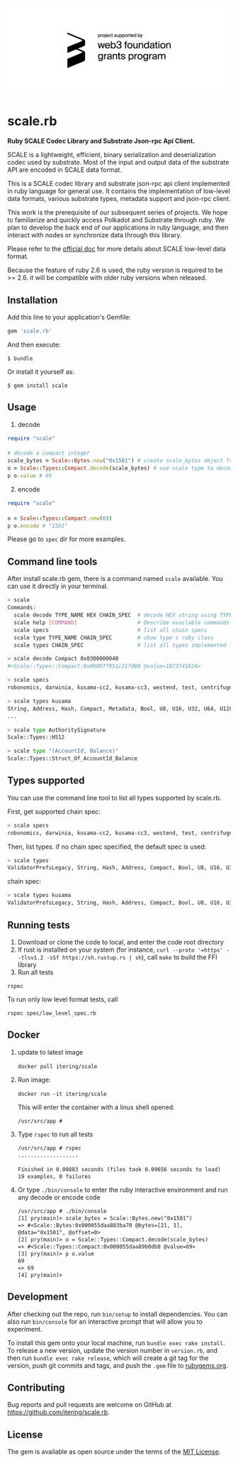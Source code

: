 ![grants_badge](./grants_badge.png)

# scale.rb

**Ruby SCALE Codec Library and Substrate Json-rpc Api Client.**

SCALE is a lightweight, efficient, binary serialization and deserialization codec used by substrate. Most of the input and output data of the substrate API are encoded in SCALE data format. 

This is a SCALE codec library and substrate json-rpc api client implemented in ruby language for general use. It contains the implementation of low-level data formats, various substrate types, metadata support and json-rpc client.

This work is the prerequisite of our subsequent series of projects. We hope to familiarize and quickly access Polkadot and Substrate through ruby. We plan to develop the back end of our applications in ruby language, and then interact with nodes or synchronize data through this library.

Please refer to the [official doc](https://substrate.dev/docs/en/overview/low-level-data-format) for more details about SCALE low-level data format.

Because the feature of ruby 2.6 is used, the ruby version is required to be >= 2.6. it will be compatible with older ruby versions when released.

## Installation

Add this line to your application's Gemfile:

```ruby
gem 'scale.rb'
```

And then execute:

    $ bundle

Or install it yourself as:

    $ gem install scale

## Usage

1. decode

```ruby
require "scale"

# decode a compact integer
scale_bytes = Scale::Bytes.new("0x1501") # create scale_bytes object from scale encoded hex string
o = Scale::Types::Compact.decode(scale_bytes) # use scale type to decode scale_bytes object
p o.value # 69
```

2. encode

```ruby
require "scale"

o = Scale::Types::Compact.new(69)
p o.encode # "1501"
```
Please go to `spec` dir for more examples.

## Command line tools

After install scale.rb gem, there is a command named `scale` available. You can use it directly in your terminal.

```bash
> scale
Commands:
  scale decode TYPE_NAME HEX CHAIN_SPEC  # decode HEX string using TYPE_NAME
  scale help [COMMAND]                   # Describe available commands or one specific command
  scale specs                            # list all chain specs
  scale type TYPE_NAME CHAIN_SPEC        # show type's ruby class
  scale types CHAIN_SPEC                 # list all types implemented for chain
```

```bash
> scale decode Compact 0x0300000040
#<Scale::Types::Compact:0x00007f951c21fd00 @value=1073741824>
```

```bash
> scale specs
robonomics, darwinia, kusama-cc2, kusama-cc3, westend, test, centrifuge, kulupu, edgeware, plasm, joystream, default, acala, kusama
```

```bash
> scale types kusama
String, Address, Hash, Compact, Metadata, Bool, U8, U16, U32, U64, U128, MetadataModule, 
...
```

```bash
> scale type AuthoritySignature
Scale::Types::H512
```

```bash
> scale type "(AccountId, Balance)"
Scale::Types::Struct_Of_AccountId_Balance
```

## Types supported

You can use the command line tool to list all types supported by scale.rb.

First, get supported chain spec:

```bash
> scale specs
robonomics, darwinia, kusama-cc2, kusama-cc3, westend, test, centrifuge, kulupu, edgeware, plasm, joystream, default, acala, kusama
```

Then, list types. if no chain spec specified, the default spec is used:

```bash
> scale types
ValidatorPrefsLegacy, String, Hash, Address, Compact, Bool, U8, U16, U32, U64, U128, Metadata, Hex, H160, H256, H512, MetadataModule, AccountId, Balance, BalanceOf, BlockNumber, AccountIndex, Era, EraIndex, Moment, CompactMoment, ProposalPreimage, MetadataModuleCall, MetadataModuleCallArgument, MetadataModuleEvent, MetadataModuleStorage, RewardDestination, WithdrawReasons, MetadataV3, ReferendumIndex, PropIndex, Vote, SessionKey, SessionIndex, ParaId, KeyValue, NewAccountOutcome, StakingLedger, MetadataV7ModuleStorageEntry, MetadataV7Module, UnlockChunk, MetadataV7, Exposure, MetadataV7ModuleConstants, IndividualExposure, MetadataV8, Bytes, BabeAuthorityWeight, Points, EraPoints, VoteThreshold, Null, InherentOfflineReport, LockPeriods, VoteIndex, ProposalIndex, Permill, Perbill, ApprovalFlag, SetIndex, AuthorityId, ValidatorId, AuthorityWeight, StoredPendingChange, MetadataV10, ReportIdOf, StorageHasher, VoterInfo, MetadataV9, MetadataV7ModuleStorage, Gas, CodeHash, PrefabWasmModule, OpaqueNetworkState, OpaquePeerId, OpaqueMultiaddr, SessionKeysSubstrate, LegacyKeys, EdgewareKeys, QueuedKeys, LegacyQueuedKeys, EdgewareQueuedKeys, VecU8Length2, VecU8Length3, VecQueuedKeys, VecU8Length8, VecU8Length16, VecU8Length4, VecU8Length20, VecU8Length32, VecU8Length64, BalanceLock, EthereumAddress, EcdsaSignature, Bidder, BlockAttestations, IncludedBlocks, MetadataV8Module, MetadataModuleError, HeadData, Conviction, EraRewards, SlashJournalEntry, UpwardMessage, ParachainDispatchOrigin, StoredState, Votes, WinningDataEntry, IdentityType, VoteType, VoteOutcome, Identity, ProposalTitle, ProposalContents, ProposalStage, ProposalCategory, VoteStage, TallyType, Attestation, VecNextAuthority, BoxProposal, (AccountId, Balance), AccountData, CandidateReceipt, AttestedCandidate, LockIdentifier, FullIdentification, IdentificationTuple, SetId, Reasons, RoundNumber, AuctionIndex, AuthIndex, AuthorityIndex, Signature, CollatorSignature, NextAuthority, AuthorityList, BalanceUpload, CollatorId, ContractInfo, TrieId, RawAliveContractInfo, DispatchClass, DispatchInfo, EgressQueueRoot, EventIndex, Extrinsic, IdentityFields, IdentityInfoAdditional, IdentityInfo, Judgement, Judgement<BalanceOf>, LeasePeriod, LeasePeriodOf, (LeasePeriodOf, IncomingParachain<AccountId, Hash>), (ParaId, Option<(CollatorId, Retriable)>), MaybeVrf, MemberCount, MomentOf, MoreAttestations, Multiplier, Timepoint, Multisig, Offender, PhantomData, sp_std::marker::PhantomData<(AccountId, Event)>, Reporter, OffenceDetails<AccountId, IdentificationTuple>, OpenTipFinder, OpenTipTip, OpenTip<AccountId, BalanceOf, BlockNumber, Hash>, ParaIdOf, ParaScheduling, ParaInfo, Percent, SlotNumber, VrfData, VrfProof, RawAuraPreDigest, RawBabePreDigest, RawBabePreDigestPrimary, RawBabePreDigestSecondary, ReferendumInfo<BlockNumber, Proposal>, (ReferendumInfo<BlockNumber, Proposal>), ReferendumInfo<BlockNumber, Hash>, (ReferendumInfo<BlockNumber, Hash>), RegistrarIndex, RegistrarInfo, Registration, RegistrationJudgement, Schedule, StakingLedger<AccountId, BalanceOf>, SubId, UncleEntryItem<BlockNumber, Hash, AccountId>, VestingSchedule<Balance, BlockNumber>, Weight, WeightMultiplier, WinningData, Index, Kind, Nominations, OpaqueTimeSlot, Box<<T as Trait<I>>::Proposal>, AuthoritySignature, <AuthorityId as RuntimeAppPublic>::Signature, &[u8], Forcing, Heartbeat, ChangesTrieConfiguration, ConsensusEngineId, DigestItem, Digest, DigestOf, SpanIndex, slashing::SpanIndex, SlashingSpans, slashing::SlashingSpans, SpanRecord, slashing::SpanRecord<BalanceOf>, UnappliedSlashOther, UnappliedSlash<AccountId, BalanceOf>, Keys, Header, DispatchErrorModule, DispatchError, DispatchResult, ActiveRecovery, RecoveryConfig, BidKindVouch, BidKind, Bid, StrikeCount, VouchingStatus, ExtrinsicMetadata
```

chain spec:

```bash
> scale types kusama
ValidatorPrefsLegacy, String, Hash, Address, Compact, Bool, U8, U16, U32, U64, U128, Metadata, Hex, H160, H256, H512, MetadataModule, AccountId, Balance, BalanceOf, BlockNumber, AccountIndex, Era, EraIndex, Moment, CompactMoment, ProposalPreimage, MetadataModuleCall, MetadataModuleCallArgument, MetadataModuleEvent, MetadataModuleStorage, RewardDestination, WithdrawReasons, MetadataV3, ReferendumIndex, PropIndex, Vote, SessionKey, SessionIndex, ParaId, KeyValue, NewAccountOutcome, StakingLedger, MetadataV7ModuleStorageEntry, MetadataV7Module, UnlockChunk, MetadataV7, Exposure, MetadataV7ModuleConstants, IndividualExposure, MetadataV8, Bytes, BabeAuthorityWeight, Points, EraPoints, VoteThreshold, Null, InherentOfflineReport, LockPeriods, VoteIndex, ProposalIndex, Permill, Perbill, ApprovalFlag, SetIndex, AuthorityId, ValidatorId, AuthorityWeight, StoredPendingChange, MetadataV10, ReportIdOf, StorageHasher, VoterInfo, MetadataV9, MetadataV7ModuleStorage, Gas, CodeHash, PrefabWasmModule, OpaqueNetworkState, OpaquePeerId, OpaqueMultiaddr, SessionKeysSubstrate, LegacyKeys, EdgewareKeys, QueuedKeys, LegacyQueuedKeys, EdgewareQueuedKeys, VecU8Length2, VecU8Length3, VecQueuedKeys, VecU8Length8, VecU8Length16, VecU8Length4, VecU8Length20, VecU8Length32, VecU8Length64, BalanceLock, EthereumAddress, EcdsaSignature, Bidder, BlockAttestations, IncludedBlocks, MetadataV8Module, MetadataModuleError, HeadData, Conviction, EraRewards, SlashJournalEntry, UpwardMessage, ParachainDispatchOrigin, StoredState, Votes, WinningDataEntry, IdentityType, VoteType, VoteOutcome, Identity, ProposalTitle, ProposalContents, ProposalStage, ProposalCategory, VoteStage, TallyType, Attestation, VecNextAuthority, BoxProposal, (AccountId, Balance), AccountData, CandidateReceipt, AttestedCandidate, LockIdentifier, FullIdentification, IdentificationTuple, SetId, Reasons, RoundNumber, AuctionIndex, AuthIndex, AuthorityIndex, Signature, CollatorSignature, NextAuthority, AuthorityList, BalanceUpload, CollatorId, ContractInfo, TrieId, RawAliveContractInfo, DispatchClass, DispatchInfo, EgressQueueRoot, EventIndex, Extrinsic, IdentityFields, IdentityInfoAdditional, IdentityInfo, Judgement, Judgement<BalanceOf>, LeasePeriod, LeasePeriodOf, (LeasePeriodOf, IncomingParachain<AccountId, Hash>), (ParaId, Option<(CollatorId, Retriable)>), MaybeVrf, MemberCount, MomentOf, MoreAttestations, Multiplier, Timepoint, Multisig, Offender, PhantomData, sp_std::marker::PhantomData<(AccountId, Event)>, Reporter, OffenceDetails<AccountId, IdentificationTuple>, OpenTipFinder, OpenTipTip, OpenTip<AccountId, BalanceOf, BlockNumber, Hash>, ParaIdOf, ParaScheduling, ParaInfo, Percent, SlotNumber, VrfData, VrfProof, RawAuraPreDigest, RawBabePreDigest, RawBabePreDigestPrimary, RawBabePreDigestSecondary, ReferendumInfo<BlockNumber, Proposal>, (ReferendumInfo<BlockNumber, Proposal>), ReferendumInfo<BlockNumber, Hash>, (ReferendumInfo<BlockNumber, Hash>), RegistrarIndex, RegistrarInfo, Registration, RegistrationJudgement, Schedule, StakingLedger<AccountId, BalanceOf>, SubId, UncleEntryItem<BlockNumber, Hash, AccountId>, VestingSchedule<Balance, BlockNumber>, Weight, WeightMultiplier, WinningData, Index, Kind, Nominations, OpaqueTimeSlot, Box<<T as Trait<I>>::Proposal>, AuthoritySignature, <AuthorityId as RuntimeAppPublic>::Signature, &[u8], Forcing, Heartbeat, ChangesTrieConfiguration, ConsensusEngineId, DigestItem, Digest, DigestOf, SpanIndex, slashing::SpanIndex, SlashingSpans, slashing::SlashingSpans, SpanRecord, slashing::SpanRecord<BalanceOf>, UnappliedSlashOther, UnappliedSlash<AccountId, BalanceOf>, Keys, Header, DispatchErrorModule, DispatchError, DispatchResult, ActiveRecovery, RecoveryConfig, BidKindVouch, BidKind, Bid, StrikeCount, VouchingStatus, ExtrinsicMetadata, SessionKeysPolkadot
```

## Running tests

1. Download or clone the code to local, and enter the code root directory
2. If rust is installed on your system (for instance, `curl --proto '=https' --tlsv1.2 -sSf https://sh.rustup.rs | sh`), call `make` to build the FFI library
3. Run all tests

```
rspec
```

To run only low level format tests, call

```
rspec spec/low_level_spec.rb
```


## Docker

1. update to latest image

   `docker pull itering/scale`

2. Run image:

   `docker run -it itering/scale`

   This  will enter the container with a linux shell opened. 

   ```shell
   /usr/src/app # 
   ```

3. Type `rspec` to run all tests

   ```shell
   /usr/src/app # rspec
   ...................
   
   Finished in 0.00883 seconds (files took 0.09656 seconds to load)
   19 examples, 0 failures
   ```

4. Or type `./bin/console` to enter the ruby interactive environment and run any decode or encode code

   ```shell
   /usr/src/app # ./bin/console
   [1] pry(main)> scale_bytes = Scale::Bytes.new("0x1501")
   => #<Scale::Bytes:0x000055daa883ba70 @bytes=[21, 1], @data="0x1501", @offset=0>
   [2] pry(main)> o = Scale::Types::Compact.decode(scale_bytes)
   => #<Scale::Types::Compact:0x000055daa89b0db0 @value=69>
   [3] pry(main)> p o.value
   69
   => 69
   [4] pry(main)>
   ```


## Development

After checking out the repo, run `bin/setup` to install dependencies. You can also run `bin/console` for an interactive prompt that will allow you to experiment.

To install this gem onto your local machine, run `bundle exec rake install`. To release a new version, update the version number in `version.rb`, and then run `bundle exec rake release`, which will create a git tag for the version, push git commits and tags, and push the `.gem` file to [rubygems.org](https://rubygems.org).

## Contributing

Bug reports and pull requests are welcome on GitHub at https://github.com/itering/scale.rb.

## License

The gem is available as open source under the terms of the [MIT License](https://opensource.org/licenses/MIT).
